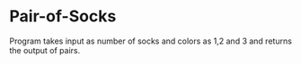 # Pair-of-Socks
Program takes input as number of socks and colors as 1,2 and 3 and returns the output of pairs.
